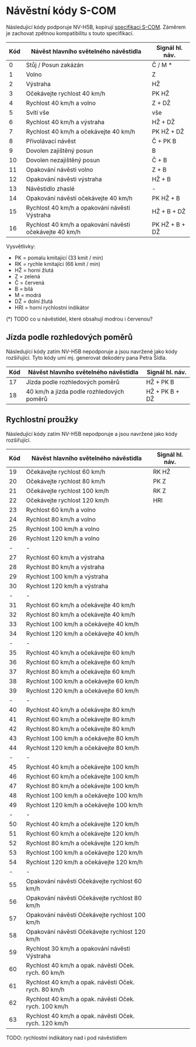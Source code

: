 Návěstní kódy S-COM
===================

Následující kódy podporuje NV-H5B, kopírují
[specifikaci S-COM](https://www.mtb-model.com/elektro/s-com.htm).
Záměrem je zachovat zpětnou kompatibilitu s touto specifikací.

| Kód | Návěst hlavního světelného návěstidla                   | Signál hl. náv.    |
| --- | ------------------------------------------------------- | ------------------ |
| 0   | Stůj / Posun zakázán                                    | Č / M *            |
| 1   | Volno                                                   | Z                  |
| 2   | Výstraha                                                | HŽ                 |
| 3   | Očekávejte rychlost 40 km/h                             | PK HŽ              |
| 4   | Rychlost 40 km/h a volno                                | Z + DŽ             |
| 5   | Svítí vše                                               | vše                |
| 6   | Rychlost 40 km/h a výstraha                             | HŽ + DŽ            |
| 7   | Rychlost 40 km/h a očekávejte 40 km/h                   | PK HŽ + DŽ         |
| 8   | Přivolávací návěst                                      | Č + PK B           |
| 9   | Dovolen zajištěný posun                                 | B                  |
| 10  | Dovolen nezajištěný posun                               | Č + B              |
| 11  | Opakování návěsti volno                                 | Z + B              |
| 12  | Opakování návěsti výstraha                              | HŽ + B             |
| 13  | Návěstidlo zhaslé                                       | -                  |
| 14  | Opakování návěsti očekávejte 40 km/h                    | PK HŽ + B          |
| 15  | Rychlost 40 km/h a opakování návěsti Výstraha           | HŽ + B + DŽ        |
| 16  | Rychlost 40 km/h a opakování návěsti očekávejte 40 km/h | PK HŽ + B + DŽ     |

Vysvětlivky:
* PK = pomalu kmitající (33 kmit / min)
* RK = rychle kmitající (66 kmit / min)
* HŽ = horní žlutá
* Z = zelená
* Č = červená
* B = bílá
* M = modrá
* DŽ = dolní žlutá
* HRI = horní rychlostní indikátor

(*) TODO co u návěstidel, které obsahují modrou i červenou?

## Jízda podle rozhledových poměrů

Následující kódy zatím NV-H5B nepodporuje a jsou navržené jako kódy rozšiřující.
Tyto kódy umí mj. generovat dekodéry pana Petra Šídla.

| Kód | Návěst hlavního světelného návěstidla                   | Signál hl. náv.    |
| --- | ------------------------------------------------------- | ------------------ |
| 17  | Jízda podle rozhledových poměrů                         | HŽ + PK B          |
| 18  | 40 km/h a jízda podle rozhledových poměrů               | HŽ + PK B + DŽ     |

## Rychlostní proužky

Následující kódy zatím NV-H5B nepodporuje a jsou navržené jako kódy rozšiřující.

| Kód | Návěst hlavního světelného návěstidla                   | Signál hl. náv.    |
| --- | ------------------------------------------------------- | ------------------ |
| 19  | Očekávejte rychlost 60 km/h                             | RK HŽ              |
| 20  | Očekávejte rychlost 80 km/h                             | PK Z               |
| 21  | Očekávejte rychlost 100 km/h                            | RK Z               |
| 22  | Očekávejte rychlost 120 km/h                            | HRI                |
| 23  | Rychlost 60 km/h a volno                                |                    |
| 24  | Rychlost 80 km/h a volno                                |                    |
| 25  | Rychlost 100 km/h a volno                               |                    |
| 26  | Rychlost 120 km/h a volno                               |                    |
| -   | -                                                       |                    |
| 27  | Rychlost 60 km/h a výstraha                             |                    |
| 28  | Rychlost 80 km/h a výstraha                             |                    |
| 29  | Rychlost 100 km/h a výstraha                            |                    |
| 30  | Rychlost 120 km/h a výstraha                            |                    |
| -   | -                                                       |                    |
| 31  | Rychlost 60 km/h a očekávejte 40 km/h                   |                    |
| 32  | Rychlost 80 km/h a očekávejte 40 km/h                   |                    |
| 33  | Rychlost 100 km/h a očekávejte 40 km/h                  |                    |
| 34  | Rychlost 120 km/h a očekávejte 40 km/h                  |                    |
| -   | -                                                       |                    |
| 35  | Rychlost 40 km/h a očekávejte 60 km/h                   |                    |
| 36  | Rychlost 60 km/h a očekávejte 60 km/h                   |                    |
| 37  | Rychlost 80 km/h a očekávejte 60 km/h                   |                    |
| 38  | Rychlost 100 km/h a očekávejte 60 km/h                  |                    |
| 39  | Rychlost 120 km/h a očekávejte 60 km/h                  |                    |
| -   | -                                                       |                    |
| 40  | Rychlost 40 km/h a očekávejte 80 km/h                   |                    |
| 41  | Rychlost 60 km/h a očekávejte 80 km/h                   |                    |
| 42  | Rychlost 80 km/h a očekávejte 80 km/h                   |                    |
| 43  | Rychlost 100 km/h a očekávejte 80 km/h                  |                    |
| 44  | Rychlost 120 km/h a očekávejte 80 km/h                  |                    |
| -   | -                                                       |                    |
| 45  | Rychlost 40 km/h a očekávejte 100 km/h                  |                    |
| 46  | Rychlost 60 km/h a očekávejte 100 km/h                  |                    |
| 47  | Rychlost 80 km/h a očekávejte 100 km/h                  |                    |
| 48  | Rychlost 100 km/h a očekávejte 100 km/h                 |                    |
| 49  | Rychlost 120 km/h a očekávejte 100 km/h                 |                    |
| -   | -                                                       |                    |
| 50  | Rychlost 40 km/h a očekávejte 120 km/h                  |                    |
| 51  | Rychlost 60 km/h a očekávejte 120 km/h                  |                    |
| 52  | Rychlost 80 km/h a očekávejte 120 km/h                  |                    |
| 53  | Rychlost 100 km/h a očekávejte 120 km/h                 |                    |
| 54  | Rychlost 120 km/h a očekávejte 120 km/h                 |                    |
| -   | -                                                       |                    |
| 55  | Opakování návěsti Očekávejte rychlost 60 km/h           |                    |
| 56  | Opakování návěsti Očekávejte rychlost 80 km/h           |                    |
| 57  | Opakování návěsti Očekávejte rychlost 100 km/h          |                    |
| 58  | Opakování návěsti Očekávejte rychlost 120 km/h          |                    |
| 59  | Rychlost 30 km/h a opakování návěsti Výstraha           |                    |
| 60  | Rychlost 40 km/h a opak. návěsti Oček. rych. 60 km/h    |                    |
| 61  | Rychlost 40 km/h a opak. návěsti Oček. rych. 80 km/h    |                    |
| 62  | Rychlost 40 km/h a opak. návěsti Oček. rych. 100 km/h   |                    |
| 63  | Rychlost 40 km/h a opak. návěsti Oček. rych. 120 km/h   |                    |

TODO: rychlostní indikátory nad i pod návěstidlem
